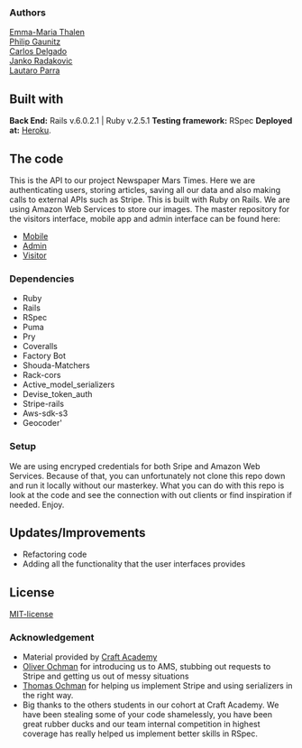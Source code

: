 ### Authors
[Emma-Maria Thalen](https://github.com/emtalen)  
[Philip Gaunitz](https://github.com/pgauntiz)  
[Carlos Delgado](https://github.com/Carltesio)  
[Janko Radakovic](https://github.com/MadFarmer101)  
[Lautaro Parra](https://github.com/dernathul) 

## Built with
**Back End:** Rails v.6.0.2.1 | Ruby v.2.5.1
**Testing framework:** RSpec
**Deployed at:** [Heroku](https://newsroom3api.herokuapp.com/).

## The code   
This is the API to our project Newspaper Mars Times. Here we are authenticating users, storing articles, saving all our data and also making calls to external APIs such as Stripe. This is built with Ruby on Rails. We are using Amazon Web Services to store our images.
The master repository for the visitors interface, mobile app and admin interface can be found here:
* [Mobile](https://github.com/CraftAcademy/newsroom_3_mobile_app.git)
* [Admin](https://github.com/CraftAcademy/newsroom_3_client_admin.git)
* [Visitor](https://github.com/CraftAcademy/newsroom_3_client_user.git)

### Dependencies  
* Ruby
* Rails
* RSpec
* Puma
* Pry
* Coveralls
* Factory Bot
* Shouda-Matchers
* Rack-cors 
* Active_model_serializers
* Devise_token_auth
* Stripe-rails
* Aws-sdk-s3
* Geocoder'
  
### Setup   
We are using encryped credentials for both Sripe and Amazon Web Services. Because of that, you can unfortunately not clone this repo down and run it locally without our masterkey. 
What you can do with this repo is look at the code and see the connection with out clients or find inspiration if needed. Enjoy. 

## Updates/Improvements   
- Refactoring code
- Adding all the functionality that the user interfaces provides

## License  
[MIT-license](https://en.wikipedia.org/wiki/MIT_License)

### Acknowledgement  
- Material provided by [Craft Academy](https://craftacademy.se)
- [Oliver Ochman](https://github.com/oliverochman/) for introducing us to AMS, stubbing out requests to Stripe and getting us out of messy situations
- [Thomas Ochman](https://github.com/tochman/) for helping us implement Stripe and using serializers in the right way.
- Big thanks to the others students in our cohort at Craft Academy. We have been stealing some of your code shamelessly, you have been great rubber ducks and our team internal competition in highest coverage has really helped us implement better skills in RSpec. 
